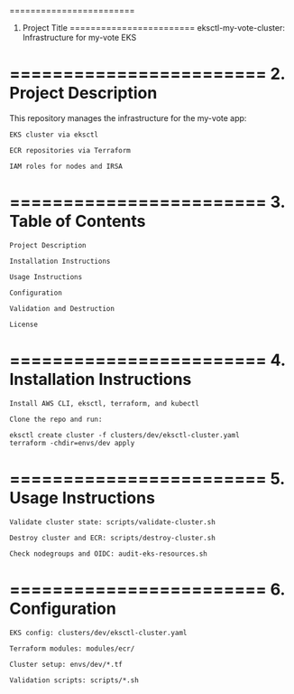 ========================
1. Project Title
========================
    eksctl-my-vote-cluster: Infrastructure for my-vote EKS

========================
2. Project Description
========================
This repository manages the infrastructure for the my-vote app:

    EKS cluster via eksctl

    ECR repositories via Terraform

    IAM roles for nodes and IRSA

========================
3. Table of Contents
========================
    Project Description

    Installation Instructions

    Usage Instructions

    Configuration

    Validation and Destruction

    License

========================
4. Installation Instructions
========================
    Install AWS CLI, eksctl, terraform, and kubectl

    Clone the repo and run:

    eksctl create cluster -f clusters/dev/eksctl-cluster.yaml
    terraform -chdir=envs/dev apply

========================
5. Usage Instructions
========================
    Validate cluster state: scripts/validate-cluster.sh

    Destroy cluster and ECR: scripts/destroy-cluster.sh

    Check nodegroups and OIDC: audit-eks-resources.sh

========================
6. Configuration
========================

    EKS config: clusters/dev/eksctl-cluster.yaml

    Terraform modules: modules/ecr/

    Cluster setup: envs/dev/*.tf

    Validation scripts: scripts/*.sh
